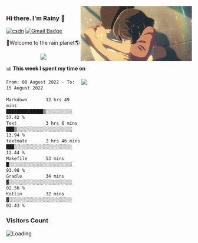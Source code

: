 <img  align='right' height="150" src="https://github.com/LikeRainDay/LikeRainDay/blob/master/pic/img_rain_1.gif?raw=true">



### Hi there. I'm Rainy :lemon:

[![csdn](https://img.shields.io/badge/-csdn-c14438?style=flat-square&logo=c&logoColor=white)](https://blog.csdn.net/qq_15807167)
[![Gmail Badge](https://img.shields.io/badge/-gmail-c14438?style=flat-square&logo=Gmail&logoColor=white&link=mailto:houshuai0816@gmail.com)](mailto:houshuai0816@gmail.com)

🚀Welcome to the rain planet🌎

<center>
<img align='center'  src="https://source.unsplash.com/random/1200x600">
</center>

📊 **This week I spent my time on**

<img align='right'   width="300" src="https://github-readme-stats.vercel.app/api?username=LikeRainDay&show_icons=true&title_color=fff&icon_color=79ff97&text_color=9f9f9f&bg_color=151515&count_private=true">

<!--START_SECTION:waka-->

```text
From: 08 August 2022 - To: 15 August 2022

Markdown       12 hrs 49 mins  ██████████████▒░░░░░░░░░░   57.42 %
Text           3 hrs 6 mins    ███▒░░░░░░░░░░░░░░░░░░░░░   13.94 %
textmate       2 hrs 46 mins   ███░░░░░░░░░░░░░░░░░░░░░░   12.44 %
Makefile       53 mins         █░░░░░░░░░░░░░░░░░░░░░░░░   03.98 %
Gradle         34 mins         ▓░░░░░░░░░░░░░░░░░░░░░░░░   02.56 %
Kotlin         32 mins         ▓░░░░░░░░░░░░░░░░░░░░░░░░   02.43 %
```

<!--END_SECTION:waka-->

### Visitors Count
<img align="left" src = "https://profile-counter.glitch.me/LikeRainDay/count.svg" alt ="Loading">
